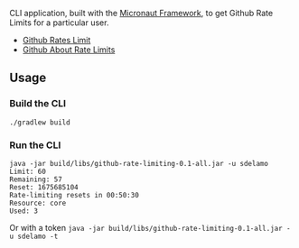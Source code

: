 CLI application, built with the [Micronaut Framework](https://micronaut.io), to get Github Rate Limits for a particular user.

- [Github Rates Limit](https://docs.github.com/en/rest/overview/resources-in-the-rest-api?apiVersion=2022-11-28#rate-limits)
- [Github About Rate Limits](https://docs.github.com/en/rest/rate-limit?apiVersion=2022-11-28#about-rate-limits)


## Usage

### Build the CLI
```
./gradlew build
```


### Run the CLI

```
java -jar build/libs/github-rate-limiting-0.1-all.jar -u sdelamo    
Limit: 60
Remaining: 57
Reset: 1675685104
Rate-limiting resets in 00:50:30
Resource: core
Used: 3
```

Or with a token `java -jar build/libs/github-rate-limiting-0.1-all.jar -u sdelamo -t`
